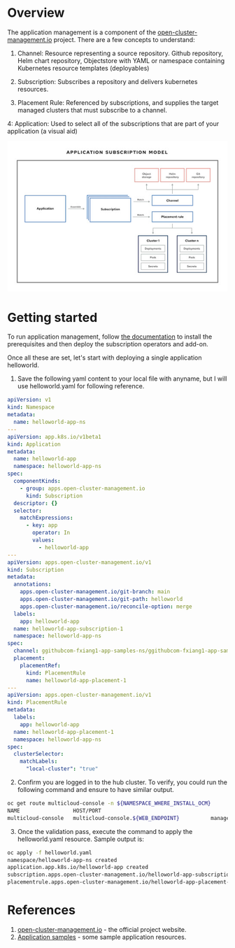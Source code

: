 # Overview

The application management is a component of the [open-cluster-management.io](https://open-cluster-management.io/) project. There are a few concepts to understand:

1. Channel: Resource representing a source repository. Github repository, Helm chart repository, Objectstore with YAML or namespace containing Kubernetes resource templates (deployables)

2. Subscription: Subscribes a repository and delivers kubernetes resources.

3. Placement Rule: Referenced by subscriptions, and supplies the target managed clusters that must subscribe to a channel.

4: Application: Used to select all of the subscriptions that are part of your application (a visual aid)

![image](images/Application_model.jpg)

# Getting started

To run application management, follow [the documentation](https://open-cluster-management.io/getting-started/integration/app-lifecycle/) to install the prerequisites and then deploy the subscription operators and add-on.

Once all these are set, let's start with deploying a single application helloworld.

1. Save the following yaml content to your local file with anyname, but I will use helloworld.yaml for following reference.

```yaml
apiVersion: v1
kind: Namespace
metadata:
  name: helloworld-app-ns
---
apiVersion: app.k8s.io/v1beta1
kind: Application
metadata:
  name: helloworld-app
  namespace: helloworld-app-ns
spec:
  componentKinds:
    - group: apps.open-cluster-management.io
      kind: Subscription
  descriptor: {}
  selector:
    matchExpressions:
      - key: app
        operator: In
        values:
          - helloworld-app
---
apiVersion: apps.open-cluster-management.io/v1
kind: Subscription
metadata:
  annotations:
    apps.open-cluster-management.io/git-branch: main
    apps.open-cluster-management.io/git-path: helloworld
    apps.open-cluster-management.io/reconcile-option: merge
  labels:
    app: helloworld-app
  name: helloworld-app-subscription-1
  namespace: helloworld-app-ns
spec:
  channel: ggithubcom-fxiang1-app-samples-ns/ggithubcom-fxiang1-app-samples
  placement:
    placementRef:
      kind: PlacementRule
      name: helloworld-app-placement-1
---
apiVersion: apps.open-cluster-management.io/v1
kind: PlacementRule
metadata:
  labels:
    app: helloworld-app
  name: helloworld-app-placement-1
  namespace: helloworld-app-ns
spec:
  clusterSelector:
    matchLabels:
      "local-cluster": "true"
```

2. Confirm you are logged in to the hub cluster. To verify, you could run the following command and ensure to have similar output.

```bash
oc get route multicloud-console -n ${NAMESPACE_WHERE_INSTALL_OCM}
NAME                 HOST/PORT                                                                 PATH   SERVICES             PORT    TERMINATION          WILDCARD
multicloud-console   multicloud-console.${WEB_ENDPOINT}          management-ingress   https   reencrypt/Redirect   None
```

3. Once the validation pass, execute the command to apply the helloworld.yaml resource. Sample output is:

```bash
oc apply -f helloworld.yaml
namespace/helloworld-app-ns created
application.app.k8s.io/helloworld-app created
subscription.apps.open-cluster-management.io/helloworld-app-subscription-1 created
placementrule.apps.open-cluster-management.io/helloworld-app-placement-1 created
```

# References

1. [open-cluster-management.io](https://open-cluster-management.io) - the official project website.
2. [Application samples](https://github.com/fxiang1/app-samples) - some sample application resources.
